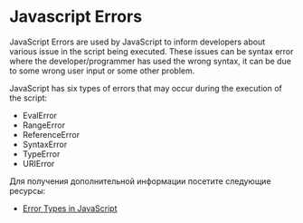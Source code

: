 # Javascript Errors

JavaScript Errors are used by JavaScript to inform developers about various issue in the script being executed. These issues can be syntax error where the developer/programmer has used the wrong syntax, it can be due to some wrong user input or some other problem.

JavaScript has six types of errors that may occur during the execution of the script:

- EvalError
- RangeError
- ReferenceError
- SyntaxError
- TypeError
- URIError

Для получения дополнительной информации посетите следующие ресурсы:

- [Error Types in JavaScript](https://blog.bitsrc.io/types-of-native-errors-in-javascript-you-must-know-b8238d40e492)
